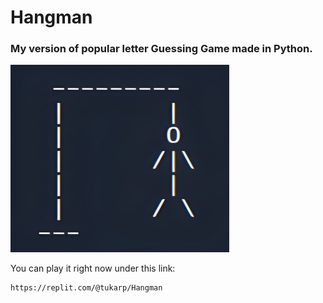 # Hangman

### My version of popular letter Guessing Game made in Python.

<img src="https://github.com/tukarp/Hangman/blob/main/Images/Hangman.jpg" width="350" height="300"> 

You can play it right now under this link:

```
https://replit.com/@tukarp/Hangman
```
